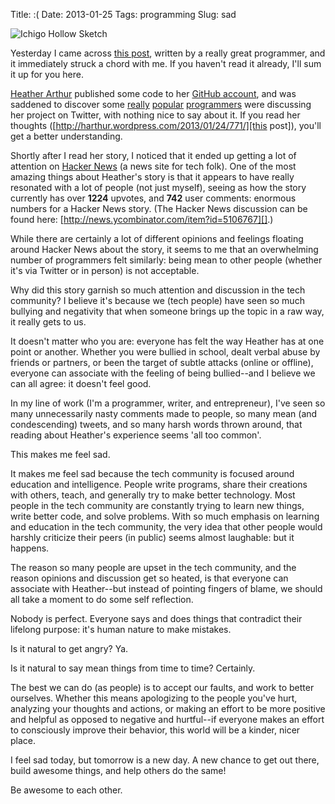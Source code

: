 Title: :(
Date: 2013-01-25
Tags: programming
Slug: sad


![Ichigo Hollow Sketch][]


Yesterday I came across [this post][], written by a really great programmer,
and it immediately struck a chord with me.  If you haven't read it already,
I'll sum it up for you here.

[Heather Arthur][] published some code to her [GitHub account][], and was
saddened to discover some [really][] [popular][] [programmers][] were
discussing her project on Twitter, with nothing nice to say about it.  If you
read her thoughts ([http://harthur.wordpress.com/2013/01/24/771/][this post]),
you'll get a better understanding.

Shortly after I read her story, I noticed that it ended up getting a lot of
attention on [Hacker News][] (a news site for tech folk).  One of the most
amazing things about Heather's story is that it appears to have really
resonated with a lot of people (not just myself), seeing as how the story
currently has over **1224** upvotes, and **742** user comments: enormous
numbers for a Hacker News story.  (The Hacker News discussion can be found
here: [http://news.ycombinator.com/item?id=5106767][].)

While there are certainly a lot of different opinions and feelings floating
around Hacker News about the story, it seems to me that an overwhelming number
of programmers felt similarly: being mean to other people (whether it's via
Twitter or in person) is not acceptable.

Why did this story garnish so much attention and discussion in the tech
community?  I believe it's because we (tech people) have seen so much bullying
and negativity that when someone brings up the topic in a raw way, it really
gets to us.

It doesn't matter who you are: everyone has felt the way Heather has at one
point or another.  Whether you were bullied in school, dealt verbal abuse by
friends or partners, or been the target of subtle attacks (online or offline),
everyone can associate with the feeling of being bullied--and I believe we can
all agree: it doesn't feel good.

In my line of work (I'm a programmer, writer, and entrepreneur), I've seen so
many unnecessarily nasty comments made to people, so many mean (and
condescending) tweets, and so many harsh words thrown around, that reading
about Heather's experience seems 'all too common'.

This makes me feel sad.

It makes me feel sad because the tech community is focused around education and
intelligence.  People write programs, share their creations with others, teach,
and generally try to make better technology.  Most people in the tech community
are constantly trying to learn new things, write better code, and solve
problems.  With so much emphasis on learning and education in the tech
community, the very idea that other people would harshly criticize their peers
(in public) seems almost laughable: but it happens.

The reason so many people are upset in the tech community, and the reason
opinions and discussion get so heated, is that everyone can associate with
Heather--but instead of pointing fingers of blame, we should all take a moment
to do some self reflection.

Nobody is perfect.  Everyone says and does things that contradict their
lifelong purpose: it's human nature to make mistakes.

Is it natural to get angry?  Ya.

Is it natural to say mean things from time to time?  Certainly.

The best we can do (as people) is to accept our faults, and work to better
ourselves.  Whether this means apologizing to the people you've hurt, analyzing
your thoughts and actions, or making an effort to be more positive and helpful
as opposed to negative and hurtful--if everyone makes an effort to consciously
improve their behavior, this world will be a kinder, nicer place.

I feel sad today, but tomorrow is a new day.  A new chance to get out there,
build awesome things, and help others do the same!

Be awesome to each other.


  [Ichigo Hollow Sketch]: |filename|/images/2013/ichigo-hollow-sketch.png "Ichigo Hollow Sketch"
  [this post]: http://harthur.wordpress.com/2013/01/24/771/ "Heather Arthur's Post"
  [Heather Arthur]: http://harthur.wordpress.com/ "Heather Arthur"
  [GitHub account]: https://github.com/harthur "Heather Arthur on GitHub"
  [really]: https://twitter.com/steveklabnik "Steve Klabnik"
  [popular]: https://twitter.com/zeeg "David Cramer"
  [programmers]: https://twitter.com/coreyhaines "Corey Haines"
  [Hacker News]: http://news.ycombinator.com/ "Hacker News"
  [http://news.ycombinator.com/item?id=5106767]: http://news.ycombinator.com/item?id=5106767 "Hacker News Story"
